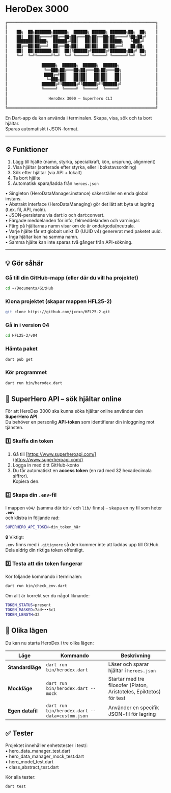 # HeroDex 3000


```bash
╔═════════════════════════════════════════════════════════════════╗
║                                                                 ║
║    ██╗  ██╗███████╗██████╗  ██████╗ ██████╗ ███████╗██╗  ██╗    ║
║    ██║  ██║██╔════╝██╔══██╗██╔═══██╗██╔══██╗██╔════╝╚██╗██╔╝    ║
║    ███████║█████╗  ██████╔╝██║   ██║██║  ██║█████╗   ╚███╔╝     ║
║    ██╔══██║██╔══╝  ██╔══██╗██║   ██║██║  ██║██╔══╝   ██╔██╗     ║
║    ██║  ██║███████╗██║  ██║╚██████╔╝██████╔╝███████╗██╔╝ ██╗    ║
║    ╚═╝  ╚═╝╚══════╝╚═╝  ╚═╝ ╚═════╝ ╚═════╝ ╚══════╝╚═╝  ╚═╝    ║
║                                                                 ║
║               ██████╗  ██████╗  ██████╗  ██████╗                ║
║                ╚══███╗██╔═══██╗██╔═══██╗██╔═══██╗               ║
║                ████╔═╝██║   ██║██║   ██║██║   ██║               ║
║                 ╚═███╗██║   ██║██║   ██║██║   ██║               ║
║               ██████╔╝╚██████╔╝╚██████╔╝╚██████╔╝               ║
║               ╚═════╝  ╚═════╝  ╚═════╝  ╚═════╝                ║
║                                                                 ║
║                  HeroDex 3000 — Superhero CLI                   ║
║                                                                 ║
╚═════════════════════════════════════════════════════════════════╝
```



En Dart-app du kan använda i terminalen. Skapa, visa, sök och ta bort hjältar.  
Sparas automatiskt i JSON-format.

---

## ⚙️ Funktioner
1. Lägg till hjälte (namn, styrka, specialkraft, kön, ursprung, alignment)
2. Visa hjältar (sorterade efter styrka, eller i bokstavsordning)
3. Sök efter hjältar (via API + lokalt)
4. Ta bort hjälte
5. Automatisk spara/ladda från `heroes.json`

  •	 Singleton (HeroDataManager.instance) säkerställer en enda global instans.  
  •	 Abstrakt interface (HeroDataManaging) gör det lätt att byta ut lagring (t.ex. fil, API, moln).  
  •  JSON-persistens via dart:io och dart:convert.  
  •	 Färgade meddelanden för info, felmeddelanden och varningar.  
  •	 Färg på hjältarnas namn visar om de är onda/goda(neutrala.  
  •	 Varje hjälte får ett globalt unikt ID (UUID v4) genererat med paketet uuid.  
  •	 Inga hjältar kan ha samma namn.  
  •	 Samma hjälte kan inte sparas två gånger från API-sökning.

---

## 💡 Gör såhär

### Gå till din GitHub-mapp (eller där du vill ha projektet)
```bash
cd ~/Documents/GitHub
```

### Klona projektet (skapar mappen HFL25-2)
```bash
git clone https://github.com/jxrxn/HFL25-2.git
```

### Gå in i version 04
```bash
cd HFL25-2/v04
```

### Hämta paket
```bash
dart pub get
```

### Kör programmet
```bash
dart run bin/herodex.dart
```


## 🔑 SuperHero API – sök hjältar online

För att HeroDex 3000 ska kunna söka hjältar online använder den **SuperHero API**.  
Du behöver en personlig **API-token** som identifierar din inloggning mot tjänsten.

### 1️⃣ Skaffa din token
1. Gå till [https://www.superheroapi.com/](https://www.superheroapi.com/)
2. Logga in med ditt GitHub-konto
3. Du får automatiskt en **access token** (en rad med 32 hexadecimala siffror).  
   Kopiera den.

### 2️⃣ Skapa din `.env`-fil
I mappen `v04/` (samma där `bin/` och `lib/` finns) – skapa en ny fil som heter **`.env`**  
och klistra in följande rad:

```bash
SUPERHERO_API_TOKEN=din_token_här
```
🔒 Viktigt:  
`.env` finns med i `.gitignore` så den kommer inte att laddas upp till GitHub.  
Dela aldrig din riktiga token offentligt.

### 3️⃣ Testa att din token fungerar
Kör följande kommando i terminalen:
```bash
dart run bin/check_env.dart
```
Om allt är korrekt ser du något liknande:
```bash
TOKEN_STATUS=present
TOKEN_MASKED=7ad•••6c1
TOKEN_LENGTH=32
```

## 🧪 Olika lägen

Du kan nu starta HeroDex i tre olika lägen:

| Läge | Kommando | Beskrivning |
|------|-----------|-------------|
| **Standardläge** | `dart run bin/herodex.dart` | Läser och sparar hjältar i `heroes.json` |
| **Mockläge** | `dart run bin/herodex.dart --mock` | Startar med tre filosofer (Platon, Aristoteles, Epiktetos) för test |
| **Egen datafil** | `dart run bin/herodex.dart --data=custom.json` | Använder en specifik JSON-fil för lagring |


##  ✅ Tester

Projektet innehåller enhetstester i test/:  
	•	hero_data_manager_test.dart  
	•	hero_data_manager_mock_test.dart  
	•	hero_model_test.dart  
	•	class_abstract_test.dart  

Kör alla tester:
```bash
dart test
```
